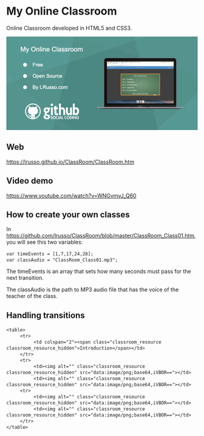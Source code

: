 # My Online Classroom

Online Classroom developed in HTML5 and CSS3.

![alt screenshot](https://raw.githubusercontent.com/lrusso/ClassRoom/master/ClassRoom.png)


## Web

https://lrusso.github.io/ClassRoom/ClassRoom.htm

## Video demo

https://www.youtube.com/watch?v=WNGvmvJ_Q60

## How to create your own classes

In https://github.com/lrusso/ClassRoom/blob/master/ClassRoom_Class01.htm, you will see this two variables:

```
var timeEvents = [1,7,17,24,28];
var classAudio = "ClassRoom_Class01.mp3";
```

The timeEvents is an array that sets how many seconds must pass for the next transition.

The classAudio is the path to MP3 audio file that has the voice of the teacher of the class.

## Handling transitions

```
<table>
     <tr>
          <td colspan="2"><span class="classroom_resource classroom_resource_hidden">Introduction</span></td>
     </tr>
     <tr>
          <td><img alt="" class="classroom_resource classroom_resource_hidden" src="data:image/png;base64,iVBOR=="></td>
          <td><img alt="" class="classroom_resource classroom_resource_hidden" src="data:image/png;base64,iVBOR=="></td>
     <tr>
          <td><img alt="" class="classroom_resource classroom_resource_hidden" src="data:image/png;base64,iVBOR=="></td>
          <td><img alt="" class="classroom_resource classroom_resource_hidden" src="data:image/png;base64,iVBOR=="></td>
     </tr>
</table>
```
